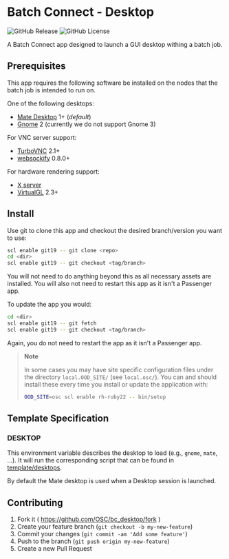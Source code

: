 # Batch Connect - Desktop

![GitHub Release](https://img.shields.io/github/release/osc/bc_desktop.svg)
![GitHub License](https://img.shields.io/github/license/osc/bc_desktop.svg)

A Batch Connect app designed to launch a GUI desktop withing a batch job.

## Prerequisites

This app requires the following software be installed on the nodes that the
batch job is intended to run on.

One of the following desktops:

- [Mate Desktop](https://mate-desktop.org/) 1+ (*default*)
- [Gnome](https://www.gnome.org/) 2 (currently we do not support Gnome 3)

For VNC server support:

- [TurboVNC](http://www.turbovnc.org/) 2.1+
- [websockify](https://github.com/novnc/websockify) 0.8.0+

For hardware rendering support:

- [X server](https://www.x.org/)
- [VirtualGL](http://www.virtualgl.org/) 2.3+

## Install

Use git to clone this app and checkout the desired branch/version you want to
use:

```sh
scl enable git19 -- git clone <repo>
cd <dir>
scl enable git19 -- git checkout <tag/branch>
```

You will not need to do anything beyond this as all necessary assets are
installed. You will also not need to restart this app as it isn't a Passenger
app.

To update the app you would:

```sh
cd <dir>
scl enable git19 -- git fetch
scl enable git19 -- git checkout <tag/branch>
```

Again, you do not need to restart the app as it isn't a Passenger app.

> **Note**
>
> In some cases you may have site specific configuration files under the
> directory `local.OOD_SITE/` (see `local.osc/`). You can and should install
> these every time you install or update the application with:
>
> ```sh
> OOD_SITE=osc scl enable rh-ruby22 -- bin/setup
> ```

## Template Specification

### DESKTOP

This environment variable describes the desktop to load (e.g., `gnome`, `mate`,
...). It will run the corresponding script that can be found in
[template/desktops](template/desktops).

By default the Mate desktop is used when a Desktop session is launched.

## Contributing

1. Fork it ( https://github.com/OSC/bc_desktop/fork )
2. Create your feature branch (`git checkout -b my-new-feature`)
3. Commit your changes (`git commit -am 'Add some feature'`)
4. Push to the branch (`git push origin my-new-feature`)
5. Create a new Pull Request
